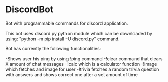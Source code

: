 # DiscordBot
Bot with programmable commands for discord application.


This bot uses discord.py python module which can be downloaded by using: "python -m pip install -U discord.py" command.

Bot has currently the following functionalities:

-Shows user his ping by using !ping command
-!clear command that clears X amount of chat messages
-!calc which is a calculator function
-!image which fetches and image for user
-!trivia fetches a random trivia question with answers and shows correct one after a set amount of time